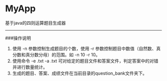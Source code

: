 # MyApp
基于java的四则运算题目生成器  
***
###操作说明  
1. 使用 -n 参数控制生成题目的个数，使用 -r 参数控制题目中数值（自然数、真分数和真分数分母）的范围。如 -n 10 -r 10。
2. 使用命令 -e <exercisefile>.txt -a <answerfile>.txt 可对给定的题目文件和答案文件，判定答案中的对错并进行数量统计。
3. 生成的题目、答案、成绩文件在当前目录的question_bank文件夹下。
